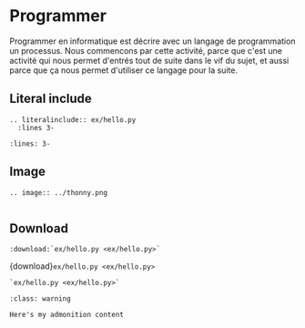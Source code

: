 # Programmer

Programmer en informatique est décrire avec un langage de programmation un processus.
Nous commencons par cette activité, parce que c'est une activité qui nous permet d'entrés tout de suite dans le vif du sujet, et aussi parce que ça nous permet d'utiliser ce langage pour la suite.


## Literal include
```
.. literalinclude:: ex/hello.py
  :lines 3-
```

``` {literalinclude} ex/hello.py
:lines: 3-
```

## Image
```
.. image:: ../thonny.png
```

``` {image} ../logo.png
```

## Download

```
:download:`ex/hello.py <ex/hello.py>`
```

{download}`ex/hello.py <ex/hello.py>`

```{download}
`ex/hello.py <ex/hello.py>`
```

```{admonition} Here's my title
:class: warning

Here's my admonition content
```